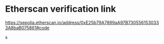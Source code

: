 # Etherscan verification link
https://sepolia.etherscan.io/address/0xE25b79A7899aA97B7305561530333A8baB075861#code

s
```
